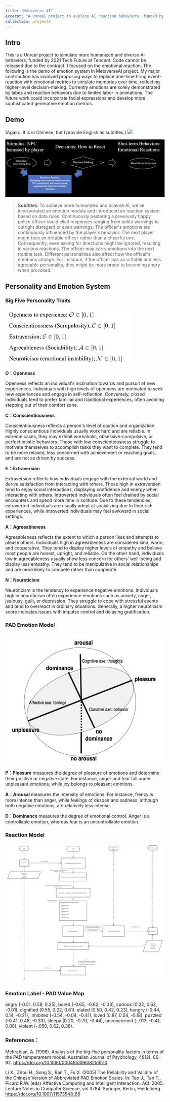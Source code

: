 ```yaml
---
title: "Metaverse AI"
excerpt: "A Unreal project to explore AI reaction behaviors, funded by 2021 Tech Future at Tencent. <br/><img src='/images/AI1.png'>"
collection: projects
---
```


## Intro

This is a Unreal project to simulate more humanized and diverse AI behaviors, funded by 2021 Tech Future at Tencent. Code cannot be released due to the contract. I focused on the emotional reaction. The following is the demo of emotion system in MetaverseAI project. My major contribution has involved proposing ways to replace one-time firing event-reaction with emotional metrics to simulate memories over time, reflecting higher-level decision-making. Currently emotions are solely demonstrated by labes and reaction behaviors due to limited labor in animations. The future work could incorporate facial expressions and develop more sophisticated generative emotion metrics.

## Demo

(Again...It is in Chinese, but I provide English as subtitles.)
[![](https://markdown-videos-api.jorgenkh.no/youtube/csxTHefvKSc)](https://youtu.be/csxTHefvKSc)

<img src="/images/AI1.png">

> **Subtitles**: To achieve more humanized and diverse AI, we've incorporated an emotion module and introduced an reaction system based on data rules. Continuously pestering a previously happy police officer could elicit responses ranging from polite warnings to outright disregard or even warnings. The officer's emotions are continuously influenced by the player's behavior. The next player might face an irritable officer rather than a cheerful one. Consequently, even asking for directions might be ignored, resulting in various reactions. The officer may carry emotions into the next routine task. Different personalities also affect how the officer's emotions change. For instance, if the officer has an irritable and less agreeable personality, they might be more prone to becoming angry when provoked.

## Personality and Emotion System

### Big Five Personality Traits

<img src="/images/Persona.png" width="400">

**O：Openness**

Openness reflects an individual's inclination towards and pursuit of new experiences. Individuals with high levels of openness are motivated to seek new experiences and engage in self-reflection. Conversely, closed individuals tend to prefer familiar and traditional experiences, often avoiding stepping out of their comfort zone.

**C：Conscientiousness**

Conscientiousness reflects a person's level of caution and organization. Highly conscientious individuals usually work hard and are reliable. In extreme cases, they may exhibit workaholic, obsessive-compulsive, or perfectionistic behaviors. Those with low conscientiousness struggle to motivate themselves to accomplish tasks they want to complete. They tend to be more relaxed, less concerned with achievement or reaching goals, and are not as driven by success.

**E：Extraversion**

Extraversion reflects how individuals engage with the external world and derive satisfaction from interacting with others. Those high in extraversion tend to enjoy social interactions, displaying confidence and energy when interacting with others. Introverted individuals often feel drained by social encounters and spend more time in solitude. Due to these tendencies, extraverted individuals are usually adept at socializing due to their rich experiences, while introverted individuals may feel awkward in social settings.

**A：Agreeableness**

Agreeableness reflects the extent to which a person likes and attempts to please others. Individuals high in agreeableness are considered kind, warm, and cooperative. They tend to display higher levels of empathy and believe most people are honest, upright, and reliable. On the other hand, individuals low in agreeableness usually show less concern for others' well-being and display less empathy. They tend to be manipulative in social relationships and are more likely to compete rather than cooperate.

**N：Neuroticism**

Neuroticism is the tendency to experience negative emotions. Individuals high in neuroticism often experience emotions such as anxiety, anger, jealousy, guilt, or depression. They struggle to cope with stressful events and tend to overreact in ordinary situations. Generally, a higher neuroticism score indicates issues with impulse control and delaying gratification.

### PAD Emotion Model

<img src="/images/PAD.png" width="600">

**P：Pleasure** measures the degree of pleasure of emotions and determine their positive or negative state. For instance, anger and fear fall under unpleasant emotions, while joy belongs to pleasant emotions.

**A：Arousal** measures the intensity of emotions. For instance, frenzy is more intense than anger, while feelings of despair and sadness, although both negative emotions, are relatively less intense.

**D：Dominance** measures the degree of emotional control. Anger is a controllable emotion, whereas fear is an uncontrollable emotion.

### Reaction Model

<img src="/images/Emotion.png">

### Emotion Label - PAD Value Map

angry (-0.51, 0.59, 0.25),
bored (-0.65, -0.62, -0.33),
curious (0.22, 0.62, -0.01),
dignified (0.55, 0.22, 0.61),
elated (0.50, 0.42, 0.23),
hungry (-0.44, 0.14, -0.21),
inhibited (-0.54, -0.04, -0.41),
loved (0.87, 0.54, -0.18),
puzzled (-0.41, 0.48, -0.33),
sleepy (0.20, -0.70, -0.44),
unconcerned (-.013, -0.41, 0.08),
violent (-.050, 0.62, 0.38).

### References：

Mehrabian, A. (1996). Analysis of the big-five personality factors in terms of the PAD temperament model. Australian Journal of Psychology, 48(2), 86–92. https://doi.org/10.1080/00049539608259510

Li X., Zhou H., Song S., Ran T., Fu X. (2005) The Reliability and Validity of the Chinese Version of Abbreviated PAD Emotion Scales. In: Tao J., Tan T., Picard R.W. (eds) Affective Computing and Intelligent Interaction. ACII 2005. Lecture Notes in Computer Science, vol 3784. Springer, Berlin, Heidelberg. https://doi.org/10.1007/11573548_66
